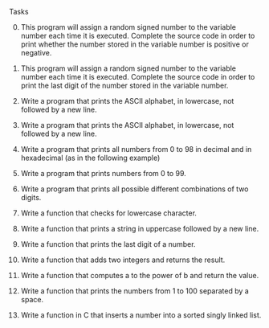 Tasks

0. This program will assign a random signed number to the variable number each time it is executed. Complete the source code in order to print whether the number stored in the variable number is positive or negative.

1. This program will assign a random signed number to the variable number each time it is executed. Complete the source code in order to print the last digit of the number stored in the variable number.

2. Write a program that prints the ASCII alphabet, in lowercase, not followed by a new line.

3. Write a program that prints the ASCII alphabet, in lowercase, not followed by a new line.

4. Write a program that prints all numbers from 0 to 98 in decimal and in hexadecimal (as in the following example)

5. Write a program that prints numbers from 0 to 99.

6. Write a program that prints all possible different combinations of two digits.

7. Write a function that checks for lowercase character.

8. Write a function that prints a string in uppercase followed by a new line.

9. Write a function that prints the last digit of a number.

10. Write a function that adds two integers and returns the result.

11. Write a function that computes a to the power of b and return the value.

12. Write a function that prints the numbers from 1 to 100 separated by a space.

13. Write a function in C that inserts a number into a sorted singly linked list.

